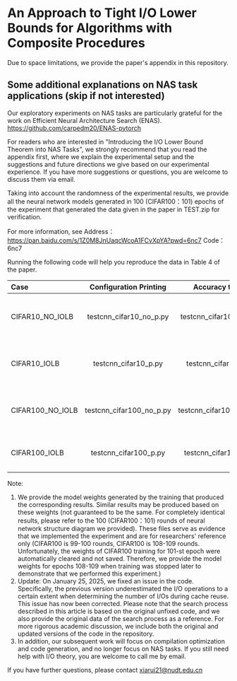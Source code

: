# An Approach to Tight I/O Lower Bounds for Algorithms with Composite Procedures

Due to space limitations, we provide the paper's appendix in this repository.

## Some additional explanations on NAS task applications (skip if not interested)

Our exploratory experiments on NAS tasks are particularly grateful for the work on Efficient Neural Architecture Search (ENAS).
https://github.com/carpedm20/ENAS-pytorch

For readers who are interested in "Introducing the I/O Lower Bound Theorem into NAS Tasks", we strongly recommend that you read the appendix first, where we explain the experimental setup and the suggestions and future directions we give based on our experimental experience. If you have more suggestions or questions, you are welcome to discuss them via email.

Taking into account the randomness of the experimental results, we provide all the neural network models generated in 100 (CIFAR100：101) epochs of the experiment that generated the data given in the paper in TEST.zip for verification.

For more information, see 
Address：https://pan.baidu.com/s/1Z0M8JnUaqcWcoA1FCvXpYA?pwd=6nc7 
Code：6nc7 

Running the following code will help you reproduce the data in Table 4 of the paper.

| Case |   Configuration Printing    |      Accuracy test      | Structure diagram     |
|:-----|:--------------------:|:------------------:|:------------------:|
| CIFAR10_NO_IOLB    |  testcnn_cifar10_no_p.py   |   testcnn_cifar10_no.py   | CIFAR10_2024-03-29_15-11-05_NO\networks\099-010000-73.9943-best |
| CIFAR10_IOLB  |  testcnn_cifar10_p.py  | testcnn_cifar10.py  | CIFAR10_2024-03-29_15-11-35\networks\099-010000-35.8451-best |
| CIFAR100_NO_IOLB  |  testcnn_cifar100_no_p.py |  testcnn_cifar100_no.py | CIFAR100_2024-04-04_18-00-10_No\networks\100-010100-14.7985-best |
| CIFAR100_IOLB|  testcnn_cifar100_p.py |    testcnn_cifar100.py    | CIFAR100_2024-04-04_18-00-14\networks\100-010100-0.1335-best |

Note: 
1. We provide the model weights generated by the training that produced the corresponding results. Similar results may be produced based on these weights (not guaranteed to be the same. For completely identical results, please refer to the 100 (CIFAR100：101) rounds of neural network structure diagram we provided). These files serve as evidence that we implemented the experiment and are for researchers' reference only (CIFAR100 is 99-100 rounds, CIFAR100 is 108-109 rounds. Unfortunately, the weights of CIFAR100 training for 101-st epoch were automatically cleared and not saved. Therefore, we provide the model weights for epochs 108-109 when training was stopped later to demonstrate that we performed this experiment.)
2. Update: On January 25, 2025, we fixed an issue in the code. Specifically, the previous version underestimated the I/O operations to a certain extent when determining the number of I/Os during cache reuse. This issue has now been corrected. Please note that the search process described in this article is based on the original unfixed code, and we also provide the original data of the search process as a reference. For more rigorous academic discussion, we include both the original and updated versions of the code in the repository.
3. In addition, our subsequent work will focus on compilation optimization and code generation, and no longer focus on NAS tasks. If you still need help with I/O theory, you are welcome to call me by email.

If you have further questions, please contact xiarui21@nudt.edu.cn
